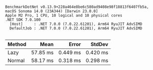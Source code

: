 ```

BenchmarkDotNet v0.13.9+228a464e8be6c580ad9408e98f18813f6407fb5a, macOS Sonoma 14.0 (23A344) [Darwin 23.0.0]
Apple M2 Pro, 1 CPU, 10 logical and 10 physical cores
.NET SDK 7.0.100
  [Host]     : .NET 7.0.0 (7.0.22.61201), Arm64 RyuJIT AdvSIMD
  DefaultJob : .NET 7.0.0 (7.0.22.61201), Arm64 RyuJIT AdvSIMD


```
| Method | Mean     | Error    | StdDev   |
|------- |---------:|---------:|---------:|
| Lazy   | 57.85 ms | 0.449 ms | 0.420 ms |
| Normal | 58.17 ms | 0.318 ms | 0.298 ms |
